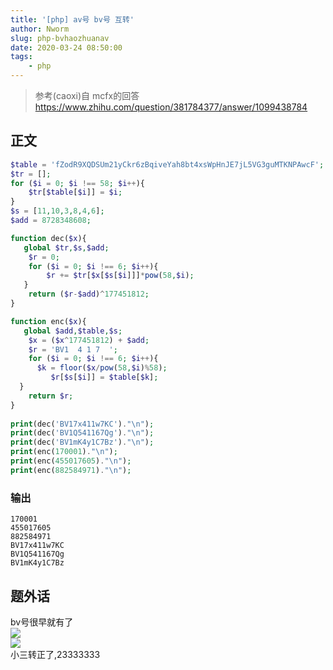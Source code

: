 ```yaml
---
title: '[php] av号 bv号 互转'
author: Nworm
slug: php-bvhaozhuanav
date: 2020-03-24 08:50:00
tags: 
    - php
---
```

> 参考(caoxi)自 mcfx的回答  
https://www.zhihu.com/question/381784377/answer/1099438784  

<!--more-->
## 正文
```php
$table = 'fZodR9XQDSUm21yCkr6zBqiveYah8bt4xsWpHnJE7jL5VG3guMTKNPAwcF';
$tr = [];
for ($i = 0; $i !== 58; $i++){
	$tr[$table[$i]] = $i;
}
$s = [11,10,3,8,4,6];
$add = 8728348608;

function dec($x){
   global $tr,$s,$add;
	$r = 0;
	for ($i = 0; $i !== 6; $i++){
		$r += $tr[$x[$s[$i]]]*pow(58,$i);
   }
	return ($r-$add)^177451812;
}

function enc($x){
   global $add,$table,$s;
	$x = ($x^177451812) + $add;
	$r = 'BV1  4 1 7  ';
	for ($i = 0; $i !== 6; $i++){
      $k = floor($x/pow(58,$i)%58);
		 $r[$s[$i]] = $table[$k];
  }
	return $r;
}
                      
print(dec('BV17x411w7KC')."\n");
print(dec('BV1Q541167Qg')."\n");
print(dec('BV1mK4y1C7Bz')."\n");
print(enc(170001)."\n");
print(enc(455017605)."\n");
print(enc(882584971)."\n");
```
### 输出
```
170001
455017605
882584971
BV17x411w7KC
BV1Q541167Qg
BV1mK4y1C7Bz
```

## 题外话
bv号很早就有了  
![](https://i.loli.net/2020/03/24/MwgDIyX4RPsx6ZU.png)  
![](https://i.loli.net/2020/03/24/wgKLPGQxFb8DsYW.png)  
小三转正了,23333333  
